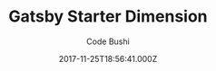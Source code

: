 ---
title: Gatsby Starter Dimension
github: https://github.com/codebushi/gatsby-starter-dimension
demo: https://gatsby-dimension.surge.sh/
author: Code Bushi
ssg:
  - Gatsby
cms:
  - Markdown
date: 2017-11-25T18:56:41.000Z
description: >-
  Gatsby.js V2 starter template based on Dimension, designed by HTML5 UP. Check
  out https://codebushi.com/gatsby-starters-and-themes/ for more Gatsby
  starters.
draft: true
publish_date: '2017-11-25T18:56:41Z'
update_date: '2020-01-25T22:55:34Z'
github_star: 323
github_fork: 201
---